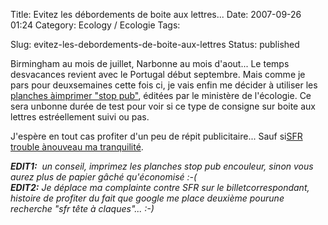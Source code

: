 Title: Evitez les débordements de boite aux lettres...
Date: 2007-09-26 01:24
Category: Ecology  / Ecologie
Tags: <?xml version="1.0" encoding="utf-8"?>

Slug: evitez-les-debordements-de-boite-aux-lettres
Status: published

Birmingham au mois de juillet, Narbonne au mois d'aout... Le temps desvacances revient avec le Portugal début septembre. Mais comme je pars pour deuxsemaines cette fois ci, je vais enfin me décider à utiliser les [planches àimprimer "stop pub"](\%22http://www.environnement.gouv.fr/rubrique.php3?id_rubrique=1165\%22), éditées par le ministère de l'écologie. Ce sera unbonne durée de test pour voir si ce type de consigne sur boite aux lettres estréellement suivi ou pas.  
  
J'espère en tout cas profiter d'un peu de répit publicitaire... Sauf si[SFR trouble ànouveau ma tranquilité](\%22/post/2007/08/21/SFR%3A-Tete-a-claques-ca-cest-sur\%22).  
  
***EDIT1:**  un conseil, imprimez les planches stop pub encouleur, sinon vous aurez plus de papier gâché qu'économisé :-(  
**EDIT2:** Je déplace ma complainte contre SFR sur le billetcorrespondant, histoire de profiter du fait que google me place deuxième pourune recherche "sfr tête à claques"... :-)*
